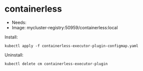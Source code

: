 <!-- This is an auto-generated file. DO NOT EDIT -->
# containerless

* Needs: 
* Image: mycluster-registry:50959/containerless:local



Install:

    kubectl apply -f containerless-executor-plugin-configmap.yaml

Uninstall:
	
    kubectl delete cm containerless-executor-plugin 
